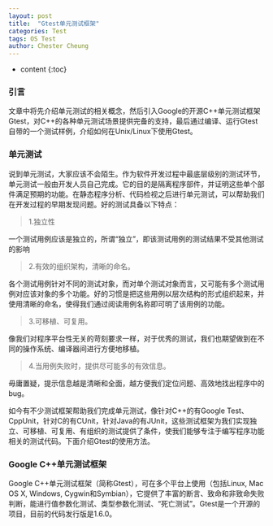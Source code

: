 ```yaml
---
layout: post
title:  "Gtest单元测试框架"
categories: Test
tags: OS Test
author: Chester Cheung
---
```


* content
{:toc}

### 引言

文章中将先介绍单元测试的相关概念，然后引入Google的开源C++单元测试框架Gtest，对C++的各种单元测试场景提供完备的支持，最后通过编译、运行Gtest自带的一个测试样例，介绍如何在Unix/Linux下使用Gtest。







### 单元测试

说到单元测试，大家应该不会陌生。作为软件开发过程中最底层级别的测试环节，单元测试一般由开发人员自己完成。它的目的是隔离程序部件，并证明这些单个部件满足预期的功能。在静态程序分析、代码检视之后进行单元测试，可以帮助我们在开发过程的早期发现问题。好的测试具备以下特点：

> 1.独立性

一个测试用例应该是独立的，所谓“独立”，即该测试用例的测试结果不受其他测试的影响

> 2.有效的组织架构，清晰的命名。

各个测试用例针对不同的测试对象，而对单个测试对象而言，又可能有多个测试用例对应该对象的多个功能。好的习惯是把这些用例以层次结构的形式组织起来，并使用清晰的命名，使得我们通过阅读用例名称即可明了该用例的功能。

> 3.可移植、可复用。

像我们对程序平台性无关的苛刻要求一样，对于优秀的测试，我们也期望做到在不同的操作系统、编译器间进行方便地移植。

> 4.当用例失败时，提供尽可能多的有效信息。

毋庸置疑，提示信息越是清晰和全面，越方便我们定位问题、高效地找出程序中的bug。

如今有不少测试框架帮助我们完成单元测试，像针对C++的有Google Test、CppUnit，针对C的有CUnit，针对Java的有JUnit，这些测试框架为我们实现独立、可移植、可复用、有组织的测试提供了条件，使我们能够专注于编写程序功能相关的测试代码。下面介绍Gtest的使用方法。

### Google C++单元测试框架

Google C++单元测试框架（简称Gtest），可在多个平台上使用（包括Linux, Mac OS X, Windows, Cygwin和Symbian），它提供了丰富的断言、致命和非致命失败判断，能进行值参数化测试、类型参数化测试、“死亡测试”。Gtest是一个开源的项目，目前的代码发行版是1.6.0。


